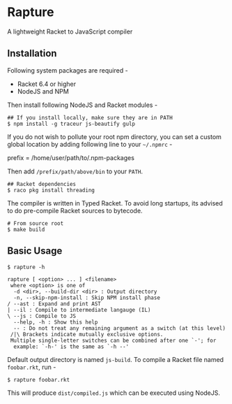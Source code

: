 # Rapture

A lightweight Racket to JavaScript compiler

## Installation

Following system packages are required -

- Racket 6.4 or higher
- NodeJS and NPM

Then install following NodeJS and Racket modules -

    ## If you install locally, make sure they are in PATH
    $ npm install -g traceur js-beautify gulp

If you do not wish to pollute your root npm directory, you can set a
custom global location by adding following line to your `~/.npmrc` -

   prefix = /home/user/path/to/.npm-packages

Then add `/prefix/path/above/bin` to your `PATH`.

    ## Racket dependencies
    $ raco pkg install threading

The compiler is written in Typed Racket. To avoid long startups,
its advised to do pre-compile Racket sources to bytecode.

    # From source root
    $ make build

## Basic Usage
    
    $ rapture -h
    
    rapture [ <option> ... ] <filename>
     where <option> is one of
      -d <dir>, --build-dir <dir> : Output directory
      -n, --skip-npm-install : Skip NPM install phase
    / --ast : Expand and print AST
    | --il : Compile to intermediate langauge (IL)
    \ --js : Compile to JS
      --help, -h : Show this help
      -- : Do not treat any remaining argument as a switch (at this level)
     /|\ Brackets indicate mutually exclusive options.
     Multiple single-letter switches can be combined after one `-'; for
      example: `-h-' is the same as `-h --'


Default output directory is named `js-build`. To compile a Racket file
named `foobar.rkt`, run -

    $ rapture foobar.rkt
    
This will produce `dist/compiled.js` which can be executed using NodeJS.
